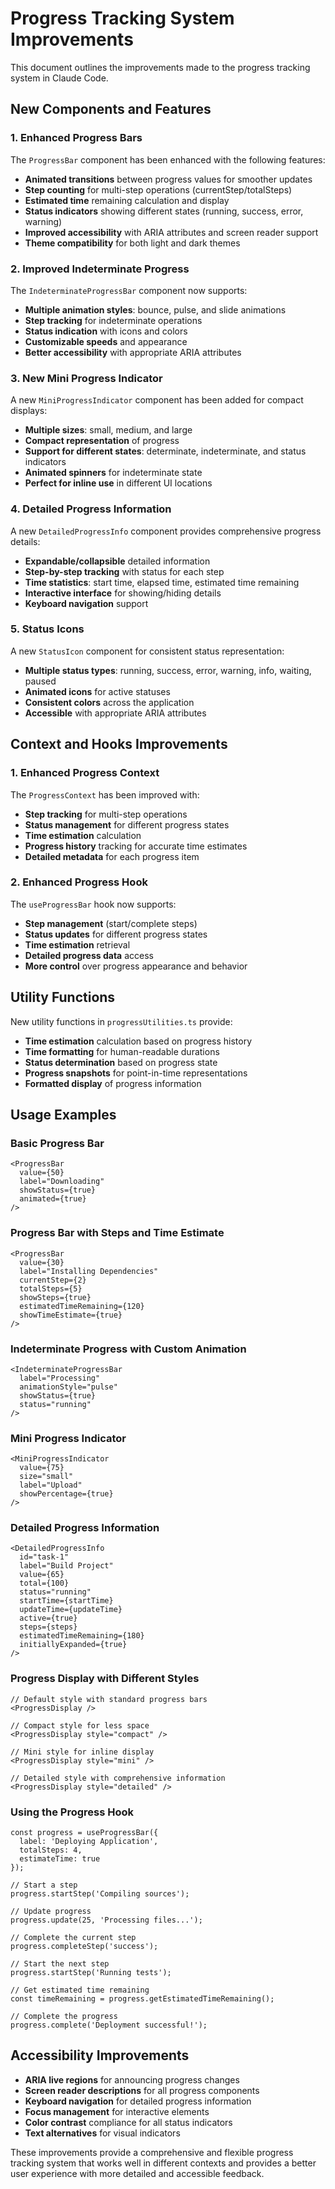 # Progress Tracking System Improvements

This document outlines the improvements made to the progress tracking system in Claude Code.

## New Components and Features

### 1. Enhanced Progress Bars

The `ProgressBar` component has been enhanced with the following features:

- **Animated transitions** between progress values for smoother updates
- **Step counting** for multi-step operations (currentStep/totalSteps)
- **Estimated time** remaining calculation and display
- **Status indicators** showing different states (running, success, error, warning)
- **Improved accessibility** with ARIA attributes and screen reader support
- **Theme compatibility** for both light and dark themes

### 2. Improved Indeterminate Progress

The `IndeterminateProgressBar` component now supports:

- **Multiple animation styles**: bounce, pulse, and slide animations
- **Step tracking** for indeterminate operations
- **Status indication** with icons and colors
- **Customizable speeds** and appearance
- **Better accessibility** with appropriate ARIA attributes

### 3. New Mini Progress Indicator

A new `MiniProgressIndicator` component has been added for compact displays:

- **Multiple sizes**: small, medium, and large
- **Compact representation** of progress
- **Support for different states**: determinate, indeterminate, and status indicators
- **Animated spinners** for indeterminate state
- **Perfect for inline use** in different UI locations

### 4. Detailed Progress Information

A new `DetailedProgressInfo` component provides comprehensive progress details:

- **Expandable/collapsible** detailed information
- **Step-by-step tracking** with status for each step
- **Time statistics**: start time, elapsed time, estimated time remaining
- **Interactive interface** for showing/hiding details
- **Keyboard navigation** support

### 5. Status Icons

A new `StatusIcon` component for consistent status representation:

- **Multiple status types**: running, success, error, warning, info, waiting, paused
- **Animated icons** for active statuses
- **Consistent colors** across the application
- **Accessible** with appropriate ARIA attributes

## Context and Hooks Improvements

### 1. Enhanced Progress Context

The `ProgressContext` has been improved with:

- **Step tracking** for multi-step operations
- **Status management** for different progress states
- **Time estimation** calculation
- **Progress history** tracking for accurate time estimates
- **Detailed metadata** for each progress item

### 2. Enhanced Progress Hook

The `useProgressBar` hook now supports:

- **Step management** (start/complete steps)
- **Status updates** for different progress states
- **Time estimation** retrieval
- **Detailed progress data** access
- **More control** over progress appearance and behavior

## Utility Functions

New utility functions in `progressUtilities.ts` provide:

- **Time estimation** calculation based on progress history
- **Time formatting** for human-readable durations
- **Status determination** based on progress state
- **Progress snapshots** for point-in-time representations
- **Formatted display** of progress information

## Usage Examples

### Basic Progress Bar

```tsx
<ProgressBar 
  value={50} 
  label="Downloading" 
  showStatus={true} 
  animated={true} 
/>
```

### Progress Bar with Steps and Time Estimate

```tsx
<ProgressBar 
  value={30} 
  label="Installing Dependencies" 
  currentStep={2} 
  totalSteps={5} 
  showSteps={true} 
  estimatedTimeRemaining={120} 
  showTimeEstimate={true} 
/>
```

### Indeterminate Progress with Custom Animation

```tsx
<IndeterminateProgressBar 
  label="Processing" 
  animationStyle="pulse" 
  showStatus={true} 
  status="running" 
/>
```

### Mini Progress Indicator

```tsx
<MiniProgressIndicator 
  value={75} 
  size="small" 
  label="Upload" 
  showPercentage={true} 
/>
```

### Detailed Progress Information

```tsx
<DetailedProgressInfo 
  id="task-1" 
  label="Build Project" 
  value={65} 
  total={100} 
  status="running" 
  startTime={startTime} 
  updateTime={updateTime} 
  active={true} 
  steps={steps} 
  estimatedTimeRemaining={180} 
  initiallyExpanded={true} 
/>
```

### Progress Display with Different Styles

```tsx
// Default style with standard progress bars
<ProgressDisplay />

// Compact style for less space
<ProgressDisplay style="compact" />

// Mini style for inline display
<ProgressDisplay style="mini" />

// Detailed style with comprehensive information
<ProgressDisplay style="detailed" />
```

### Using the Progress Hook

```tsx
const progress = useProgressBar({
  label: 'Deploying Application',
  totalSteps: 4,
  estimateTime: true
});

// Start a step
progress.startStep('Compiling sources');

// Update progress
progress.update(25, 'Processing files...');

// Complete the current step
progress.completeStep('success');

// Start the next step
progress.startStep('Running tests');

// Get estimated time remaining
const timeRemaining = progress.getEstimatedTimeRemaining();

// Complete the progress
progress.complete('Deployment successful!');
```

## Accessibility Improvements

- **ARIA live regions** for announcing progress changes
- **Screen reader descriptions** for all progress components
- **Keyboard navigation** for detailed progress information
- **Focus management** for interactive elements
- **Color contrast** compliance for all status indicators
- **Text alternatives** for visual indicators

These improvements provide a comprehensive and flexible progress tracking system that works well in different contexts and provides a better user experience with more detailed and accessible feedback.